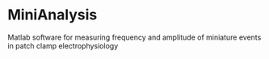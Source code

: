 # MiniAnalysis
Matlab software for measuring frequency and amplitude of miniature events in patch clamp electrophysiology

